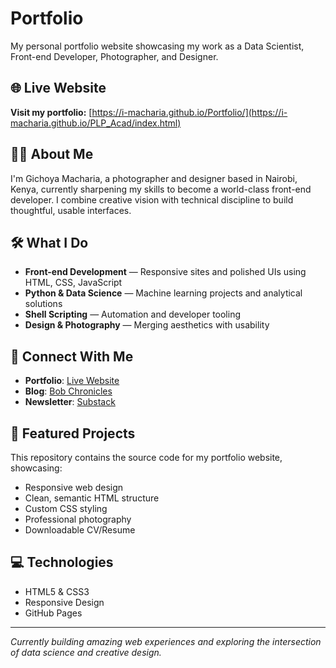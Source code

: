 # Portfolio

My personal portfolio website showcasing my work as a Data Scientist, Front-end Developer, Photographer, and Designer.

## 🌐 Live Website

**Visit my portfolio:** [https://i-macharia.github.io/Portfolio/](https://i-macharia.github.io/PLP_Acad/index.html)

## 👨‍💻 About Me

I'm Gichoya Macharia, a photographer and designer based in Nairobi, Kenya, currently sharpening my skills to become a world-class front-end developer. 
I combine creative vision with technical discipline to build thoughtful, usable interfaces.

## 🛠️ What I Do

- **Front-end Development** — Responsive sites and polished UIs using HTML, CSS, JavaScript
- **Python & Data Science** — Machine learning projects and analytical solutions
- **Shell Scripting** — Automation and developer tooling
- **Design & Photography** — Merging aesthetics with usability

## 🔗 Connect With Me

- **Portfolio**: [Live Website](https://i-macharia.github.io/PLP_Acad/index.html)
- **Blog**: [Bob Chronicles](https://bobchronicles.wordpress.com/)
- **Newsletter**: [Substack](https://machariagichoya.substack.com/)

## 📄 Featured Projects

This repository contains the source code for my portfolio website, showcasing:
- Responsive web design
- Clean, semantic HTML structure
- Custom CSS styling
- Professional photography
- Downloadable CV/Resume

## 💻 Technologies

- HTML5 & CSS3
- Responsive Design
- GitHub Pages

---

*Currently building amazing web experiences and exploring the intersection of data science and creative design.*
